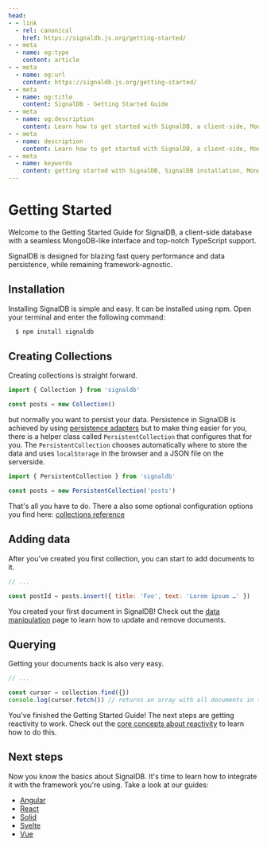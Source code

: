```yaml
---
head:
- - link
  - rel: canonical
    href: https://signaldb.js.org/getting-started/
- - meta
  - name: og:type
    content: article
- - meta
  - name: og:url
    content: https://signaldb.js.org/getting-started/
- - meta
  - name: og:title
    content: SignalDB - Getting Started Guide
- - meta
  - name: og:description
    content: Learn how to get started with SignalDB, a client-side, MongoDB-like database with real-time synchronization, TypeScript support, and blazing fast performance. This guide covers installation, creating collections, adding data, and querying documents.
- - meta
  - name: description
    content: Learn how to get started with SignalDB, a client-side, MongoDB-like database with real-time synchronization, TypeScript support, and blazing fast performance. This guide covers installation, creating collections, adding data, and querying documents.
- - meta
  - name: keywords
    content: getting started with SignalDB, SignalDB installation, MongoDB-like JavaScript database, TypeScript database, SignalDB collections, data persistence, local storage, real-time database, optimistic UI, JavaScript database, reactivity, frontend integration, reactive collections
---
```

# Getting Started

Welcome to the Getting Started Guide for SignalDB, a client-side database with a seamless MongoDB-like interface and top-notch TypeScript support.

SignalDB is designed for blazing fast query performance and data persistence, while remaining framework-agnostic.

## Installation

Installing SignalDB is simple and easy. It can be installed using npm. Open your terminal and enter the following command:

```bash
  $ npm install signaldb
```

## Creating Collections

Creating collections is straight forward.

```js
import { Collection } from 'signaldb'

const posts = new Collection()
```

but normally you want to persist your data. Persistence in SignalDB is achieved by using [persistence adapters](/data-persistence/) but to make thing easier for you, there is a helper class called `PersistentCollection` that configures that for you. The `PersistentCollection` chooses automatically where to store the data and uses `localStorage` in the browser and a JSON file on the serverside.

```js
import { PersistentCollection } from 'signaldb'

const posts = new PersistentCollection('posts')
```

That's all you have to do. There a also some optional configuration options you find here: [collections reference](/collections/)


## Adding data

After you've created you first collection, you can start to add documents to it.

```js
// ...

const postId = posts.insert({ title: 'Foo', text: 'Lorem ipsum …' })
```

You created your first document in SignalDB! Check out the [data manipulation](/data-manipulation/) page to learn how to update and remove documents.

## Querying

Getting your documents back is also very easy.

```js
// ...

const cursor = collection.find({})
console.log(cursor.fetch()) // returns an array with all documents in the collection
```

You've finished the Getting Started Guide! The next steps are getting reactivity to work. Check out the [core concepts about reactivity](/core-concepts/#signals-and-reactivity-adapters) to learn how to do this.

## Next steps

Now you know the basics about SignalDB. It's time to learn how to integrate it with the framework you're using.
Take a look at our guides:
- [Angular](/guides/angular/)
- [React](/guides/react/)
- [Solid](/guides/solid-js/)
- [Svelte](/guides/svelte/)
- [Vue](/guides/vue/)
